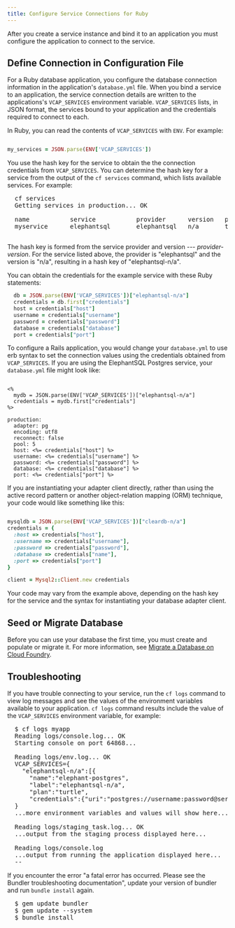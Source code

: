 ```yaml
---
title: Configure Service Connections for Ruby
---
```


After you create a service instance and bind it to an application you must configure the application to connect to the service.


## <a id='config-file'></a>Define Connection in Configuration File ##

For a Ruby database application, you configure the database connection information in the application's `database.yml` file. When you bind a service to an application, the service connection details are written to the applications's `VCAP_SERVICES` environment variable. `VCAP_SERVICES` lists, in JSON format, the services bound to your application and the credentials required to connect to each.

In Ruby, you can read the contents of `VCAP_SERVICES` with `ENV`. For example:

~~~ruby

my_services = JSON.parse(ENV['VCAP_SERVICES'])
~~~

You use the hash key for the service to obtain the the connection credentials from `VCAP_SERVICES`. You can determine the hash key for a service from the output of the `cf services` command, which lists available services. For example:

<pre class="terminal">
  cf services
  Getting services in production... OK

  name           service           provider      version   plan     bound apps
  myservice      elephantsql       elephantsql   n/a       turtle   myapp

</pre>

The hash key is formed from the service provider and version --- *provider-version*. For the service listed above, the provider is "elephantsql" and the version is "n/a", resulting in a hash key of "elephantsql-n/a".

You can obtain the credentials for the example service with these Ruby statements:

~~~ruby
  db = JSON.parse(ENV['VCAP_SERVICES'])["elephantsql-n/a"]
  credentials = db.first["credentials"]
  host = credentials["host"]
  username = credentials["username"]
  password = credentials["password"]
  database = credentials["database"]
  port = credentials["port"]
~~~

To configure a Rails application, you would change your `database.yml` to use
erb syntax to set the connection values using the credentials obtained from `VCAP_SERVICES`. If you are using the ElephantSQL Postgres service, your `database.yml` file might look like:

~~~

<%
  mydb = JSON.parse(ENV['VCAP_SERVICES'])["elephantsql-n/a"]
  credentials = mydb.first["credentials"]
%>

production:
  adapter: pg
  encoding: utf8
  reconnect: false
  pool: 5
  host: <%= credentials["host"] %>
  username: <%= credentials["username"] %>
  password: <%= credentials["password"] %>
  database: <%= credentials["database"] %>
  port: <%= credentials["port"] %>

~~~

If you are instantiating your adapter client directly, rather than using the active record pattern or another object-relation mapping (ORM) technique, your code would like something like this:

~~~ruby

mysqldb = JSON.parse(ENV['VCAP_SERVICES'])["cleardb-n/a"]
credentials = {
  :host => credentials["host"],
  :username => credentials["username"],
  :password => credentials["password"],
  :database => credentials["name"],
  :port => credentials["port"]
}

client = Mysql2::Client.new credentials

~~~

Your code may vary from the example above, depending on the hash key for the service and the syntax for instantiating your database adapter client.


## <a id='migrate'></a>Seed or Migrate Database ##

Before you can use your database the first time, you must create and populate or migrate it. For more information, see [Migrate a Database on Cloud Foundry](./migrate-db.html).

## <a id='troubleshooting'></a>Troubleshooting ##

If you have trouble connecting to your service, run the `cf logs` command to view log messages and see the values of the environment variables available to your application. `cf logs` command results include the value of the `VCAP_SERVICES` environment variable, for example:

<pre class="terminal">
  $ cf logs myapp
  Reading logs/console.log... OK
  Starting console on port 64868...

  Reading logs/env.log... OK
  VCAP_SERVICES={
    "elephantsql-n/a":[{
      "name":"elephant-postgres",
      "label":"elephantsql-n/a",
      "plan":"turtle",
      "credentials":{"uri":"postgres://username:password@server.example.com:5432/uniqid"}}]
  }
  ...more environment variables and values will show here...

  Reading logs/staging_task.log... OK
  ...output from the staging process displayed here...

  Reading logs/console.log
  ...output from running the application displayed here...
  --
</pre>

If you encounter the error "a fatal error has occurred. Please see the Bundler troubleshooting documentation", update your version of bundler and run `bundle install` again.

<pre class="terminal">
  $ gem update bundler
  $ gem update --system
  $ bundle install
</pre>


